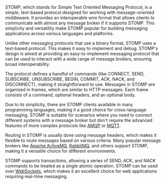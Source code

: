 STOMP, which stands for Simple Text Oriented Messaging Protocol, is a simple, text-based protocol designed for working with message-oriented middleware. It provides an interoperable wire format that allows clients to communicate with almost any message broker if it supports STOMP. This simplicity and versatility make STOMP popular for building messaging applications across various languages and platforms.

Unlike other messaging protocols that use a binary format, STOMP uses a text-based protocol. This makes it easy to implement and debug. STOMP's design is aimed at providing an easy-to-implement messaging protocol that can be used to interact with a wide range of message brokers, ensuring broad interoperability.

The protocol defines a handful of commands (like CONNECT, SEND, SUBSCRIBE, UNSUBSCRIBE, BEGIN, COMMIT, ACK, NACK, and DISCONNECT), making it straightforward to use. Messages in STOMP are organized in frames, which are similar to HTTP messages. Each frame consists of a command, optional headers, and an optional body.

Due to its simplicity, there are STOMP clients available in many programming languages, making it a good choice for cross-language messaging. STOMP is suitable for scenarios where you need to connect different systems with a message broker but don't require the advanced features of more complex protocols like [AMQP](../protocols/amqp.md) or [MQTT](../protocols/mqtt.md).

Routing in STOMP is usually done using message headers, which makes it flexible to route messages based on various criteria. Many popular message brokers like [Apache ActiveMQ](../misc/activemq.md), [RabbitMQ](../misc/rabbit.md), and others support STOMP, making it a versatile choice for different environments.

STOMP supports transactions, allowing a series of SEND, ACK, and NACK commands to be treated as a single atomic operation. STOMP can be used over [WebSockets](../protocols/sockets.md), which makes it an excellent choice for web applications requiring real-time messaging.

